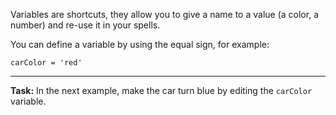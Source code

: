 Variables are shortcuts, they allow you to give a name to a value (a color, a number) and re-use it in your spells.

You can define a variable by using the equal sign, for example:

```
carColor = 'red'
```

---

**Task:** In the next example, make the car turn blue by editing the `carColor` variable.